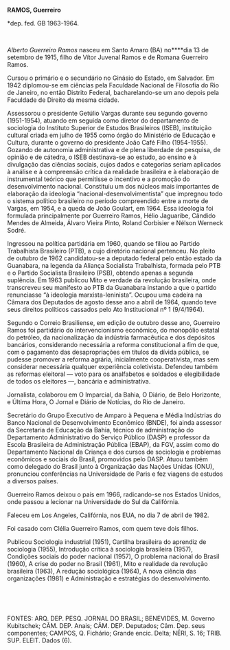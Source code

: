 **RAMOS, Guerreiro**

\*dep. fed. GB 1963-1964.

 

*Alberto Guerreiro Ramos* nasceu em Santo Amaro (BA) no****dia 13 de
setembro de 1915, filho de Vítor Juvenal Ramos e de Romana Guerreiro
Ramos.

Cursou o primário e o secundário no Ginásio do Estado, em Salvador. Em
1942 diplomou-se em ciências pela Faculdade Nacional de Filosofia do Rio
de Janeiro, no então Distrito Federal, bacharelando-se um ano depois
pela Faculdade de Direito da mesma cidade.

Assessorou o presidente Getúlio Vargas durante seu segundo governo
(1951-1954), atuando em seguida como diretor do departamento de
sociologia do Instituto Superior de Estudos Brasileiros (ISEB),
instituição cultural criada em julho de 1955 como órgão do Ministério de
Educação e Cultura, durante o governo do presidente João Café Filho
(1954-1955). Gozando de autonomia administrativa e de plena liberdade de
pesquisa, de opinião e de cátedra, o ISEB destinava-se ao estudo, ao
ensino e à divulgação das ciências sociais, cujos dados e categorias
seriam aplicados à análise e à compreensão crítica da realidade
brasileira e à elaboração de instrumental teórico que permitisse o
incentivo e a promoção do desenvolvimento nacional. Constituiu um dos
núcleos mais importantes de elaboração da ideologia
“nacional-desenvolvimentista” que impregnou todo o sistema político
brasileiro no período compreendido entre a morte de Vargas, em 1954, e a
queda de João Goulart, em 1964. Essa ideologia foi formulada
principalmente por Guerreiro Ramos, Hélio Jaguaribe, Cândido Mendes de
Almeida, Álvaro Vieira Pinto, Roland Corbisier e Nélson Werneck Sodré.

Ingressou na política partidária em 1960, quando se filiou ao Partido
Trabalhista Brasileiro (PTB), a cujo diretório nacional pertenceu. No
pleito de outubro de 1962 candidatou-se a deputado federal pelo então
estado da Guanabara, na legenda da Aliança Socialista Trabalhista,
formada pelo PTB e o Partido Socialista Brasileiro (PSB), obtendo apenas
a segunda suplência. Em 1963 publicou Mito e verdade da revolução
brasileira, onde transcreveu seu manifesto ao PTB da Guanabara instando
a que o partido renunciasse “à ideologia marxista-leninista”. Ocupou uma
cadeira na Câmara dos Deputados de agosto desse ano a abril de 1964,
quando teve seus direitos políticos cassados pelo Ato Institucional nº 1
(9/4/1964).

Segundo o Correio Brasiliense, em edição de outubro desse ano, Guerreiro
Ramos foi partidário do intervencionismo econômico, do monopólio estatal
do petróleo, da nacionalização da indústria farmacêutica e dos depósitos
bancários, considerando necessária a reforma constitucional a fim de
que, com o pagamento das desapropriações em títulos da dívida pública,
se pudesse promover a reforma agrária, inicialmente cooperativista, mas
sem considerar necessária qualquer experiência coletivista. Defendeu
também as reformas eleitoral — voto para os analfabetos e soldados e
elegibilidade de todos os eleitores —, bancária e administrativa.

Jornalista, colaborou em O Imparcial, da Bahia, O Diário, de Belo
Horizonte, e Última Hora, O Jornal e Diário de Notícias, do Rio de
Janeiro.

Secretário do Grupo Executivo de Amparo à Pequena e Média Indústrias do
Banco Nacional de Desenvolvimento Econômico (BNDE), foi ainda assessor
da Secretaria de Educação da Bahia, técnico de administração do
Departamento Administrativo do Serviço Público (DASP) e professor da
Escola Brasileira de Administração Pública (EBAP), da FGV, assim como do
Departamento Nacional da Criança e dos cursos de sociologia e problemas
econômicos e sociais do Brasil, promovidos pelo DASP. Atuou também como
delegado do Brasil junto à Organização das Nações Unidas (ONU),
pronunciou conferências na Universidade de Paris e fez viagens de
estudos a diversos países.

Guerreiro Ramos deixou o país em 1966, radicando-se nos Estados Unidos,
onde passou a lecionar na Universidade do Sul da Califórnia.

Faleceu em Los Angeles, Califórnia, nos EUA, no dia 7 de abril de 1982.

Foi casado com Clélia Guerreiro Ramos, com quem teve dois filhos.

Publicou Sociologia industrial (1951), Cartilha brasileira do aprendiz
de sociologia (1955), Introdução crítica à sociologia brasileira (1957),
Condições sociais do poder nacional (1957), O problema nacional do
Brasil (1960), A crise do poder no Brasil (1961), Mito e realidade da
revolução brasileira (1963), A redução sociológica (1964), A nova
ciência das organizações (1981) e Administração e estratégias do
desenvolvimento.

 

 

FONTES: ARQ. DEP. PESQ. JORNAL DO BRASIL; BENEVIDES, M. Governo
Kubitschek; CÂM. DEP. Anais; CÂM. DEP. Deputados; Câm. Dep. seus
componentes; CAMPOS, Q. Fichário; Grande encic. Delta; NÉRI, S. 16;
TRIB. SUP. ELEIT. Dados (6).

 
